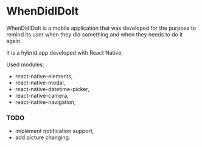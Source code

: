 # WhenDidIDoIt

WhenDidIDoIt is a mobile application that was developed for the purpose to remind its user when they did something and when they needs 
to do it again. 

It is a hybrid app developed with React Native. 

Used modules: 
- react-native-elements, 
- react-native-modal, 
- react-native-datetime-picker, 
- react-native-camera, 
- react-native-navigation, 

### TODO
 - implement notification support, 
 - add picture changing.
